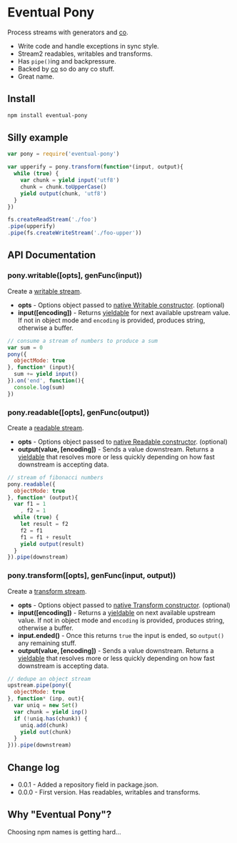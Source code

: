 # Eventual Pony

Process streams with generators and [co](https://www.npmjs.com/package/co).

 * Write code and handle exceptions in sync style.
 * Stream2 readables, writables and transforms.
 * Has `pipe()`ing and backpressure.
 * Backed by [co](https://www.npmjs.com/package/co) so do any co stuff.
 * Great name.

## Install

```bash
npm install eventual-pony
```

## Silly example

```js
var pony = require('eventual-pony')

var upperify = pony.transform(function*(input, output){
  while (true) {
    var chunk = yield input('utf8')
    chunk = chunk.toUpperCase()
    yield output(chunk, 'utf8')
  }
})

fs.createReadStream('./foo')
.pipe(upperify)
.pipe(fs.createWriteStream('./foo-upper'))
```

## API Documentation

### pony.writable([opts], genFunc(input))

Create a [writable stream](https://iojs.org/api/stream.html#stream_class_stream_writable).

 * **opts** - Options object passed to [native Writable constructor](https://iojs.org/api/stream.html#stream_new_stream_writable_options). (optional)
 * **input([encoding])** - Returns [yieldable](https://www.npmjs.com/package/co#yieldables) for next available upstream value.  If not in object mode and `encoding` is provided, produces string, otherwise a buffer.

```js
// consume a stream of numbers to produce a sum
var sum = 0
pony({
  objectMode: true
}, function* (input){
  sum += yield input()
}).on('end', function(){
  console.log(sum)
})
```

### pony.readable([opts], genFunc(output))

Create a [readable stream](https://iojs.org/api/stream.html#stream_class_stream_readable).

 * **opts** - Options object passed to [native Readable constructor](https://iojs.org/api/stream.html#stream_new_stream_readable_options). (optional)
 * **output(value, [encoding])** - Sends a value downstream. Returns a [yieldable](https://www.npmjs.com/package/co#yieldables) that resolves more or less quickly depending on how fast downstream is accepting data.

```js
// stream of fibonacci numbers
pony.readable({
  objectMode: true
}, function* (output){
  var f1 = 1
    , f2 = 1
  while (true) {
    let result = f2
    f2 = f1
    f1 = f1 + result
    yield output(result)
  }
}).pipe(downstream)
```

### pony.transform([opts], genFunc(input, output))

Create a [transform stream](https://iojs.org/api/stream.html#stream_class_stream_transform).

 * **opts** - Options object passed to [native Transform constructor](https://iojs.org/api/stream.html#stream_new_stream_transform_options). (optional)
 * **input([encoding])** - Returns a [yieldable](https://www.npmjs.com/package/co#yieldables) on next available upstream value. If not in object mode and `encoding` is provided, produces string, otherwise a buffer.
 * **input.ended()** - Once this returns `true` the input is ended, so `output()` any remaining stuff.
 * **output(value, [encoding])** - Sends a value downstream. Returns a [yieldable](https://www.npmjs.com/package/co#yieldables) that resolves more or less quickly depending on how fast downstream is accepting data.

```js
// dedupe an object stream
upstream.pipe(pony({
  objectMode: true
}, function* (inp, out){
  var uniq = new Set()
  var chunk = yield inp()
  if (!uniq.has(chunk)) {
    uniq.add(chunk)
    yield out(chunk)
  }
})).pipe(downstream)
```

## Change log

 * 0.0.1 - Added a repository field in package.json.
 * 0.0.0 - First version. Has readables, writables and transforms.

## Why "Eventual Pony"?

Choosing npm names is getting hard...

